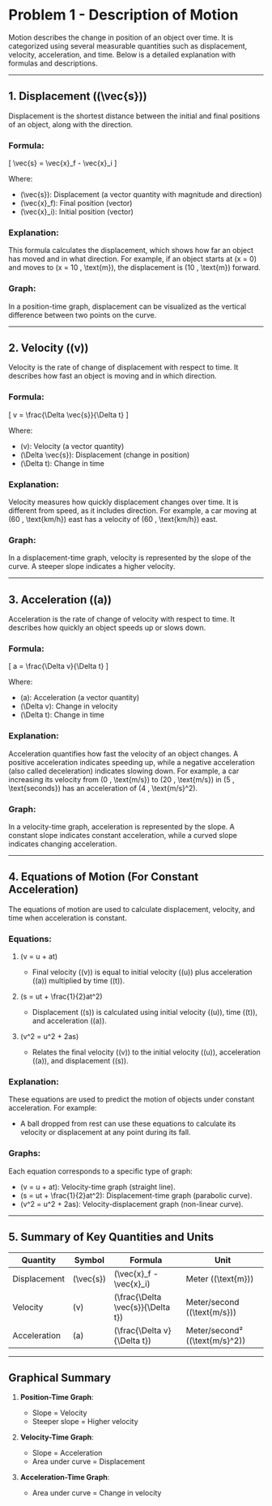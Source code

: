 # Problem 1 - Description of Motion

Motion describes the change in position of an object over time. It is categorized using several measurable quantities such as displacement, velocity, acceleration, and time. Below is a detailed explanation with formulas and descriptions.

---

## 1. Displacement (\(\vec{s}\))

Displacement is the shortest distance between the initial and final positions of an object, along with the direction.

### Formula:
\[
\vec{s} = \vec{x}_f - \vec{x}_i
\]

Where:  
- \(\vec{s}\): Displacement (a vector quantity with magnitude and direction)  
- \(\vec{x}_f\): Final position (vector)  
- \(\vec{x}_i\): Initial position (vector)  

### Explanation:
This formula calculates the displacement, which shows how far an object has moved and in what direction. For example, if an object starts at \(x = 0\) and moves to \(x = 10 \, \text{m}\), the displacement is \(10 \, \text{m}\) forward.

### Graph:
In a position-time graph, displacement can be visualized as the vertical difference between two points on the curve.

---

## 2. Velocity (\(v\))

Velocity is the rate of change of displacement with respect to time. It describes how fast an object is moving and in which direction.

### Formula:
\[
v = \frac{\Delta \vec{s}}{\Delta t}
\]

Where:  
- \(v\): Velocity (a vector quantity)  
- \(\Delta \vec{s}\): Displacement (change in position)  
- \(\Delta t\): Change in time  

### Explanation:
Velocity measures how quickly displacement changes over time. It is different from speed, as it includes direction. For example, a car moving at \(60 \, \text{km/h}\) east has a velocity of \(60 \, \text{km/h}\) east.

### Graph:
In a displacement-time graph, velocity is represented by the slope of the curve. A steeper slope indicates a higher velocity.

---

## 3. Acceleration (\(a\))

Acceleration is the rate of change of velocity with respect to time. It describes how quickly an object speeds up or slows down.

### Formula:
\[
a = \frac{\Delta v}{\Delta t}
\]

Where:  
- \(a\): Acceleration (a vector quantity)  
- \(\Delta v\): Change in velocity  
- \(\Delta t\): Change in time  

### Explanation:
Acceleration quantifies how fast the velocity of an object changes. A positive acceleration indicates speeding up, while a negative acceleration (also called deceleration) indicates slowing down. For example, a car increasing its velocity from \(0 \, \text{m/s}\) to \(20 \, \text{m/s}\) in \(5 \, \text{seconds}\) has an acceleration of \(4 \, \text{m/s}^2\).

### Graph:
In a velocity-time graph, acceleration is represented by the slope. A constant slope indicates constant acceleration, while a curved slope indicates changing acceleration.

---

## 4. Equations of Motion (For Constant Acceleration)

The equations of motion are used to calculate displacement, velocity, and time when acceleration is constant.

### Equations:
1. \(v = u + at\)  
   - Final velocity (\(v\)) is equal to initial velocity (\(u\)) plus acceleration (\(a\)) multiplied by time (\(t\)).

2. \(s = ut + \frac{1}{2}at^2\)  
   - Displacement (\(s\)) is calculated using initial velocity (\(u\)), time (\(t\)), and acceleration (\(a\)).

3. \(v^2 = u^2 + 2as\)  
   - Relates the final velocity (\(v\)) to the initial velocity (\(u\)), acceleration (\(a\)), and displacement (\(s\)).

### Explanation:
These equations are used to predict the motion of objects under constant acceleration. For example:
- A ball dropped from rest can use these equations to calculate its velocity or displacement at any point during its fall.

### Graphs:
Each equation corresponds to a specific type of graph:
- \(v = u + at\): Velocity-time graph (straight line).  
- \(s = ut + \frac{1}{2}at^2\): Displacement-time graph (parabolic curve).  
- \(v^2 = u^2 + 2as\): Velocity-displacement graph (non-linear curve).

---

## 5. Summary of Key Quantities and Units

| Quantity        | Symbol         | Formula                        | Unit           |
|-----------------|---------------|--------------------------------|----------------|
| Displacement    | \(\vec{s}\)    | \(\vec{x}_f - \vec{x}_i\)       | Meter (\(\text{m}\)) |
| Velocity        | \(v\)         | \(\frac{\Delta \vec{s}}{\Delta t}\) | Meter/second (\(\text{m/s}\)) |
| Acceleration    | \(a\)         | \(\frac{\Delta v}{\Delta t}\)       | Meter/second² (\(\text{m/s}^2\)) |

---

## Graphical Summary

1. **Position-Time Graph**:  
   - Slope = Velocity  
   - Steeper slope = Higher velocity  

2. **Velocity-Time Graph**:  
   - Slope = Acceleration  
   - Area under curve = Displacement  

3. **Acceleration-Time Graph**:  
   - Area under curve = Change in velocity  
